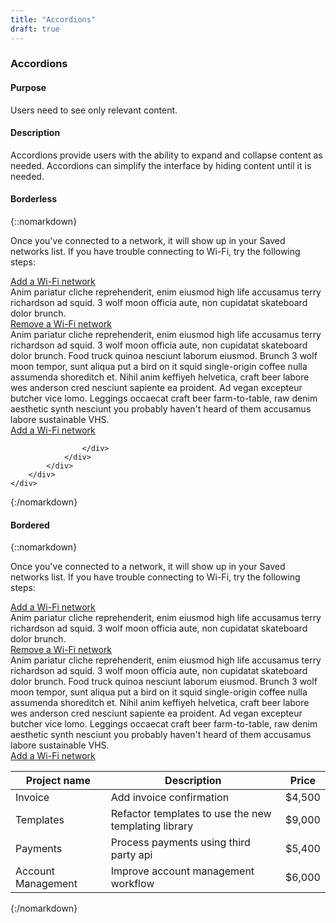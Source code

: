 ```yaml
---
title: "Accordions"
draft: true
---
```


<div class="pl-pattern">
<h3>Accordions</h3>

#### Purpose
Users need to see only relevant content.

#### Description
Accordions provide users with the ability to expand and collapse content as needed. Accordions can simplify the interface by hiding content until it is needed.

#### Borderless

{::nomarkdown}
<div class="pl-preview">
    <div style="max-width: 800px;">
        <p>Once you've connected to a network, it will show up in your Saved networks list. If you have trouble connecting to Wi-Fi, try the following steps:</p>
        <div class="accordion-group accordion-" id="accordion" role="tablist" aria-multiselectable="true">
            <div class="accordion-panel">
                <div class="accordion-header" role="tab" id="headingOne">
                    <a data-toggle="collapse" data-parent="#accordion" href="#collapseOne" aria-expanded="true" aria-controls="collapseOne">
                      <i class="icon icon-angle-right"></i> Add a Wi-Fi network
                    </a>
                </div>
                <div id="collapseOne" class="accordion-collapse collapse in" role="tabpanel" aria-labelledby="headingOne">
                  <div class="accordion-body">
                    Anim pariatur cliche reprehenderit, enim eiusmod high life accusamus terry richardson ad squid. 3 wolf moon officia aute, non cupidatat skateboard dolor brunch.
                  </div>
                </div>
            </div>
            <div class="accordion-panel">
                <div class="accordion-header" role="tab" id="headingTwo">
                    <a data-toggle="collapse" data-parent="#accordion" href="#collapseTwo" aria-expanded="false" aria-controls="collapseTwo">
                      <i class="icon icon-angle-right"></i> Remove a Wi-Fi network
                    </a>
                </div>
                <div id="collapseTwo" class="accordion-collapse collapse" role="tabpanel" aria-labelledby="headingTwo">
                  <div class="accordion-body">
                    Anim pariatur cliche reprehenderit, enim eiusmod high life accusamus terry richardson ad squid. 3 wolf moon officia aute, non cupidatat skateboard dolor brunch. Food truck quinoa nesciunt laborum eiusmod. Brunch 3 wolf moon tempor, sunt aliqua put a bird on it squid single-origin coffee nulla assumenda shoreditch et. Nihil anim keffiyeh helvetica, craft beer labore wes anderson cred nesciunt sapiente ea proident. Ad vegan excepteur butcher vice lomo. Leggings occaecat craft beer farm-to-table, raw denim aesthetic synth nesciunt you probably haven't heard of them accusamus labore sustainable VHS.
                  </div>
                </div>
            </div>
            <div class="accordion-panel">
                <div class="accordion-header" role="tab" id="headingThree">
                    <a data-toggle="collapse" data-parent="#accordion" href="#collapseThree" aria-expanded="false" aria-controls="collapseThree">
                      <i class="icon icon-angle-right"></i> Add a Wi-Fi network
                    </a>
                </div>
                <div id="collapseThree" class="accordion-collapse collapse" role="tabpanel" aria-labelledby="headingThree">
                    <div class="accordion-body">
                        
                    </div>
                </div>
            </div>
        </div>
    </div>
</div>
{:/nomarkdown}


#### Bordered

{::nomarkdown}
<div class="pl-preview">
    <div style="max-width: 800px;" class="">
        <p>Once you've connected to a network, it will show up in your Saved networks list. If you have trouble connecting to Wi-Fi, try the following steps:</p>
        <div class="accordion-group accordion-group-bordered" id="accordion2" role="tablist" aria-multiselectable="true">
            <div class="accordion-panel">
                <div class="accordion-header" role="tab" id="headingOne2">
                    <a data-toggle="collapse" data-parent="#accordion2" href="#collapseOne2" aria-expanded="true" aria-controls="collapseOne2">
                      <i class="icon icon-angle-right"></i> Add a Wi-Fi network
                    </a>
                </div>
                <div id="collapseOne2" class="accordion-collapse collapse in" role="tabpanel" aria-labelledby="headingOne2">
                  <div class="accordion-body">
                    Anim pariatur cliche reprehenderit, enim eiusmod high life accusamus terry richardson ad squid. 3 wolf moon officia aute, non cupidatat skateboard dolor brunch.
                  </div>
                </div>
            </div>
            <div class="accordion-panel">
                <div class="accordion-header" role="tab" id="headingTwo2">
                    <a data-toggle="collapse" data-parent="#accordion2" href="#collapseTwo2" aria-expanded="false" aria-controls="collapseTwo2">
                      <i class="icon icon-angle-right"></i> Remove a Wi-Fi network
                    </a>
                </div>
                <div id="collapseTwo2" class="accordion-collapse collapse" role="tabpanel" aria-labelledby="headingTwo2">
                  <div class="accordion-body">
                    Anim pariatur cliche reprehenderit, enim eiusmod high life accusamus terry richardson ad squid. 3 wolf moon officia aute, non cupidatat skateboard dolor brunch. Food truck quinoa nesciunt laborum eiusmod. Brunch 3 wolf moon tempor, sunt aliqua put a bird on it squid single-origin coffee nulla assumenda shoreditch et. Nihil anim keffiyeh helvetica, craft beer labore wes anderson cred nesciunt sapiente ea proident. Ad vegan excepteur butcher vice lomo. Leggings occaecat craft beer farm-to-table, raw denim aesthetic synth nesciunt you probably haven't heard of them accusamus labore sustainable VHS.
                  </div>
                </div>
            </div>
            <div class="accordion-panel">
                <div class="accordion-header" role="tab" id="headingThree2">
                    <a data-toggle="collapse" data-parent="#accordion2" href="#collapseThree2" aria-expanded="false" aria-controls="collapseThree2">
                      <i class="icon icon-angle-right"></i> Add a Wi-Fi network
                    </a>
                </div>
                <div id="collapseThree2" class="accordion-collapse collapse" role="tabpanel" aria-labelledby="headingThree2">
                    <table class="table">
                        <thead>
                            <tr>
                                <th>Project name</th>
                                <th>Description</th>
                                <th>Price</th>
                            </tr>
                        </thead>
                        <tbody>
                            <tr>
                                <td>Invoice</td>
                                <td><span >Add invoice confirmation</span></td>
                                <td><span >$4,500</span></td>
                            </tr>
                            <tr>
                                <td>Templates</td>
                                <td><span >Refactor templates to use the new templating library</span></td>
                                <td><span >$9,000</span></td>
                            </tr>
                            <tr>
                                <td>Payments</td>
                                <td><span >Process payments using third party api</span></td>
                                <td><span >$5,400</span></td>
                            </tr>
                            <tr>
                                <td>Account Management</td>
                                <td><span >Improve account management workflow</span></td>
                                <td><span >$6,000</span></td>
                            </tr>
                        </tbody>
                    </table>
                </div>
            </div>
        </div>
    </div>
</div>
{:/nomarkdown}
</div>
